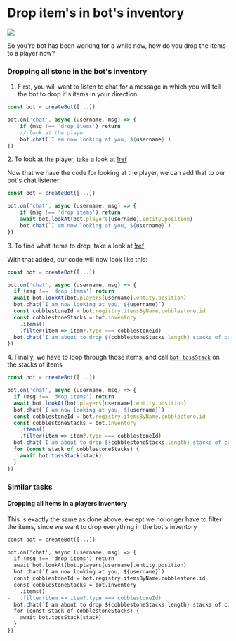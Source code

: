 # Drop item's in bot's inventory

![](https://i.imgur.com/RVAfS7X.png)



So you're bot has been working for a while now, how do you drop the items to a player now?

### Dropping all stone in the bot's inventory

1. First, you will want to listen to chat for a message in which you will tell the bot to drop it's items in your direction.

```javascript
const bot = createBot([...])

bot.on('chat', async (username, msg) => {
    if (msg !== 'drop items') return
    // look at the player
    bot.chat(`I am now looking at you, ${username}`)
})
```

2\. To look at the player, take a look at [!ref](../common-tasks/looking-at-a-player.md "mention")&#x20;

&#x20;    Now that we have the code for looking at the player, we can add that to our bot's chat listener:

```javascript
const bot = createBot([...])

bot.on('chat', async (username, msg) => {
    if (msg !== 'drop items') return
    await bot.lookAt(bot.players[username].entity.position)
    bot.chat(`I am now looking at you, ${username}`)
})
```



3\. To find what items to drop, take a look at [!ref](simple-inventory-interaction.md)

With that added, our code will now look like this:

```javascript
const bot = createBot([...])

bot.on('chat', async (username, msg) => {
  if (msg !== 'drop items') return
  await bot.lookAt(bot.players[username].entity.position)
  bot.chat(`I am now looking at you, ${username}`)
  const cobblestoneId = bot.registry.itemsByName.cobblestone.id
  const cobblestoneStacks = bot.inventory
    .items()
    .filter(item => item?.type === cobblestoneId)
  bot.chat(`I am about to drop ${cobblestoneStacks.length} stacks of cobblestone`)
})
```

4\. Finally, we have to loop through those items, and call [`bot.tossStack`](https://github.com/PrismarineJS/mineflayer/blob/master/docs/api.md#bottossstackitem) on the stacks of items

```javascript
const bot = createBot([...])

bot.on('chat', async (username, msg) => {
  if (msg !== 'drop items') return
  await bot.lookAt(bot.players[username].entity.position)
  bot.chat(`I am now looking at you, ${username}`)
  const cobblestoneId = bot.registry.itemsByName.cobblestone.id
  const cobblestoneStacks = bot.inventory
    .items()
    .filter(item => item?.type === cobblestoneId)
  bot.chat(`I am about to drop ${cobblestoneStacks.length} stacks of cobblestone`)
  for (const stack of cobblestoneStacks) {
    await bot.tossStack(stack)
  }
})
```

### Similar tasks

#### Dropping all items in a players inventory

This is exactly the same as done above, except we no longer have to filter the items, since we want to drop everything in the bot's inventory

```diff
const bot = createBot([...])

bot.on('chat', async (username, msg) => {
  if (msg !== 'drop items') return
  await bot.lookAt(bot.players[username].entity.position)
  bot.chat(`I am now looking at you, ${username}`)
  const cobblestoneId = bot.registry.itemsByName.cobblestone.id
  const cobblestoneStacks = bot.inventory
    .items()
-   .filter(item => item?.type === cobblestoneId)
  bot.chat(`I am about to drop ${cobblestoneStacks.length} stacks of cobblestone`)
  for (const stack of cobblestoneStacks) {
    await bot.tossStack(stack)
  }
})
```
